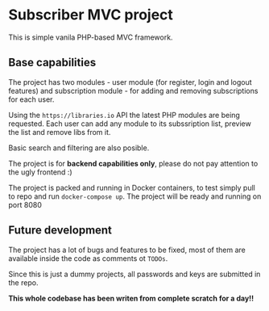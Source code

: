 
# Subscriber MVC project

This is simple vanila PHP-based MVC framework.

## Base capabilities

The project has two modules - user module (for register, login and logout features) 
and subscription module - for adding and removing subscriptions for each user.

Using the `https://libraries.io` API the latest PHP modules are being requested. 
Each user can add any module to its subssription list, preview the list and remove
libs from it.

Basic search and filtering are also posible.

The project is for __backend capabilities only__, please do not pay attention 
to the ugly frontend :)

The project is packed and running in Docker containers, to test simply pull to repo and 
run `docker-compose up`. The project will be ready and running on port 8080

## Future development
The project has a lot of bugs and features to be fixed, most of them are available 
inside the code as comments ot `TODOs`. 

Since this is just a dummy projects, all passwords and keys are submitted in the repo.

__This whole codebase has been writen from complete scratch for a day!!__
